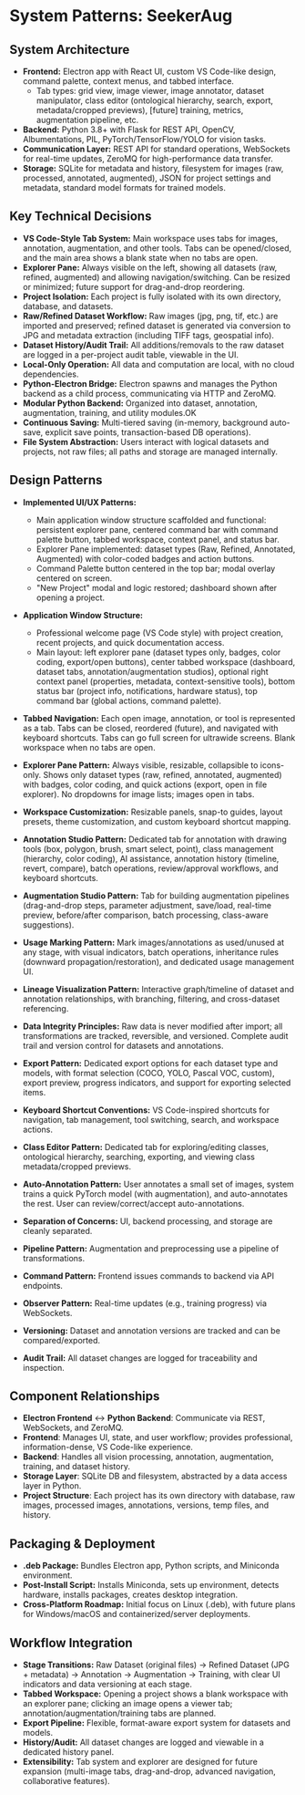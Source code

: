 # System Patterns: SeekerAug

## System Architecture

- **Frontend:** Electron app with React UI, custom VS Code-like design, command palette, context menus, and tabbed interface.
  - Tab types: grid view, image viewer, image annotator, dataset manipulator, class editor (ontological hierarchy, search, export, metadata/cropped previews), [future] training, metrics, augmentation pipeline, etc.
- **Backend:** Python 3.8+ with Flask for REST API, OpenCV, Albumentations, PIL, PyTorch/TensorFlow/YOLO for vision tasks.
- **Communication Layer:** REST API for standard operations, WebSockets for real-time updates, ZeroMQ for high-performance data transfer.
- **Storage:** SQLite for metadata and history, filesystem for images (raw, processed, annotated, augmented), JSON for project settings and metadata, standard model formats for trained models.

## Key Technical Decisions

- **VS Code-Style Tab System:** Main workspace uses tabs for images, annotation, augmentation, and other tools. Tabs can be opened/closed, and the main area shows a blank state when no tabs are open.
- **Explorer Pane:** Always visible on the left, showing all datasets (raw, refined, augmented) and allowing navigation/switching. Can be resized or minimized; future support for drag-and-drop reordering.
- **Project Isolation:** Each project is fully isolated with its own directory, database, and datasets.
- **Raw/Refined Dataset Workflow:** Raw images (jpg, png, tif, etc.) are imported and preserved; refined dataset is generated via conversion to JPG and metadata extraction (including TIFF tags, geospatial info).
- **Dataset History/Audit Trail:** All additions/removals to the raw dataset are logged in a per-project audit table, viewable in the UI.
- **Local-Only Operation:** All data and computation are local, with no cloud dependencies.
- **Python-Electron Bridge:** Electron spawns and manages the Python backend as a child process, communicating via HTTP and ZeroMQ.
- **Modular Python Backend:** Organized into dataset, annotation, augmentation, training, and utility modules.OK
- **Continuous Saving:** Multi-tiered saving (in-memory, background auto-save, explicit save points, transaction-based DB operations).
- **File System Abstraction:** Users interact with logical datasets and projects, not raw files; all paths and storage are managed internally.

## Design Patterns

- **Implemented UI/UX Patterns:** 
  - Main application window structure scaffolded and functional: persistent explorer pane, centered command bar with command palette button, tabbed workspace, context panel, and status bar.
  - Explorer Pane implemented: dataset types (Raw, Refined, Annotated, Augmented) with color-coded badges and action buttons.
  - Command Palette button centered in the top bar; modal overlay centered on screen.
  - "New Project" modal and logic restored; dashboard shown after opening a project.
- **Application Window Structure:** 
  - Professional welcome page (VS Code style) with project creation, recent projects, and quick documentation access.
  - Main layout: left explorer pane (dataset types only, badges, color coding, export/open buttons), center tabbed workspace (dashboard, dataset tabs, annotation/augmentation studios), optional right context panel (properties, metadata, context-sensitive tools), bottom status bar (project info, notifications, hardware status), top command bar (global actions, command palette).
- **Tabbed Navigation:** Each open image, annotation, or tool is represented as a tab. Tabs can be closed, reordered (future), and navigated with keyboard shortcuts. Tabs can go full screen for ultrawide screens. Blank workspace when no tabs are open.
- **Explorer Pane Pattern:** Always visible, resizable, collapsible to icons-only. Shows only dataset types (raw, refined, annotated, augmented) with badges, color coding, and quick actions (export, open in file explorer). No dropdowns for image lists; images open in tabs.
- **Workspace Customization:** Resizable panels, snap-to guides, layout presets, theme customization, and custom keyboard shortcut mapping.
- **Annotation Studio Pattern:** Dedicated tab for annotation with drawing tools (box, polygon, brush, smart select, point), class management (hierarchy, color coding), AI assistance, annotation history (timeline, revert, compare), batch operations, review/approval workflows, and keyboard shortcuts.
- **Augmentation Studio Pattern:** Tab for building augmentation pipelines (drag-and-drop steps, parameter adjustment, save/load, real-time preview, before/after comparison, batch processing, class-aware suggestions).
- **Usage Marking Pattern:** Mark images/annotations as used/unused at any stage, with visual indicators, batch operations, inheritance rules (downward propagation/restoration), and dedicated usage management UI.
- **Lineage Visualization Pattern:** Interactive graph/timeline of dataset and annotation relationships, with branching, filtering, and cross-dataset referencing.
- **Data Integrity Principles:** Raw data is never modified after import; all transformations are tracked, reversible, and versioned. Complete audit trail and version control for datasets and annotations.
- **Export Pattern:** Dedicated export options for each dataset type and models, with format selection (COCO, YOLO, Pascal VOC, custom), export preview, progress indicators, and support for exporting selected items.
- **Keyboard Shortcut Conventions:** VS Code-inspired shortcuts for navigation, tab management, tool switching, search, and workspace actions.

- **Class Editor Pattern:** Dedicated tab for exploring/editing classes, ontological hierarchy, searching, exporting, and viewing class metadata/cropped previews.
- **Auto-Annotation Pattern:** User annotates a small set of images, system trains a quick PyTorch model (with augmentation), and auto-annotates the rest. User can review/correct/accept auto-annotations.
- **Separation of Concerns:** UI, backend processing, and storage are cleanly separated.
- **Pipeline Pattern:** Augmentation and preprocessing use a pipeline of transformations.
- **Command Pattern:** Frontend issues commands to backend via API endpoints.
- **Observer Pattern:** Real-time updates (e.g., training progress) via WebSockets.
- **Versioning:** Dataset and annotation versions are tracked and can be compared/exported.
- **Audit Trail:** All dataset changes are logged for traceability and inspection.

## Component Relationships

- **Electron Frontend** ↔ **Python Backend**: Communicate via REST, WebSockets, and ZeroMQ.
- **Frontend**: Manages UI, state, and user workflow; provides professional, information-dense, VS Code-like experience.
- **Backend**: Handles all vision processing, annotation, augmentation, training, and dataset history.
- **Storage Layer**: SQLite DB and filesystem, abstracted by a data access layer in Python.
- **Project Structure**: Each project has its own directory with database, raw images, processed images, annotations, versions, temp files, and history.

## Packaging & Deployment

- **.deb Package:** Bundles Electron app, Python scripts, and Miniconda environment.
- **Post-Install Script:** Installs Miniconda, sets up environment, detects hardware, installs packages, creates desktop integration.
- **Cross-Platform Roadmap:** Initial focus on Linux (.deb), with future plans for Windows/macOS and containerized/server deployments.

## Workflow Integration

- **Stage Transitions:** Raw Dataset (original files) → Refined Dataset (JPG + metadata) → Annotation → Augmentation → Training, with clear UI indicators and data versioning at each stage.
- **Tabbed Workspace:** Opening a project shows a blank workspace with an explorer pane; clicking an image opens a viewer tab; annotation/augmentation/training tabs are planned.
- **Export Pipeline:** Flexible, format-aware export system for datasets and models.
- **History/Audit:** All dataset changes are logged and viewable in a dedicated history panel.
- **Extensibility:** Tab system and explorer are designed for future expansion (multi-image tabs, drag-and-drop, advanced navigation, collaborative features).
